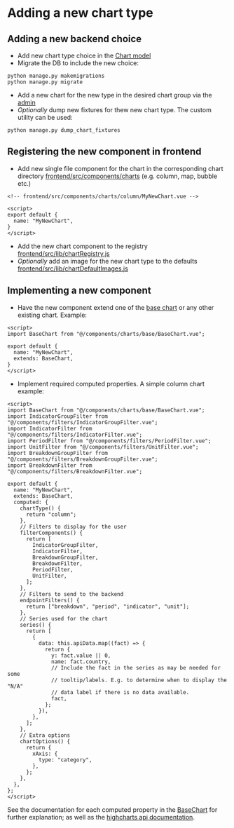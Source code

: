 # Adding a new chart type

## Adding a new backend choice

- Add new chart type choice in the [Chart model](../digital_agenda/apps/charts/models.py)
- Migrate the DB to include the new choice:
```shell
python manage.py makemigrations
python manage.py migrate
```
- Add a new chart for the new type in the desired chart group via the [admin](http://localhost:8000/admin/charts/chart/add/)
- _Optionally_ dump new fixtures for thew new chart type. The custom utility can be used:
```shell
python manage.py dump_chart_fixtures
```

## Registering the new component in frontend

- Add new single file component for the chart in the corresponding chart directory [frontend/src/components/charts](../frontend/src/components/charts/) (e.g. column, map, bubble etc.)
```vue
<!-- frontend/src/components/charts/column/MyNewChart.vue -->

<script>
export default {
  name: "MyNewChart",
}
</script>
```
- Add the new chart component to the registry [frontend/src/lib/chartRegistry.js](../frontend/src/lib/chartRegistry.js)
- _Optionally_ add an image for the new chart type to the defaults [frontend/src/lib/chartDefaultImages.js](../frontend/src/lib/chartDefaultImages.js) 

## Implementing a new component 
- Have the new component extend one of the [base chart](../frontend/src/components/charts/base/) or any other existing chart. Example:
```vue
<script>
import BaseChart from "@/components/charts/base/BaseChart.vue";

export default {
  name: "MyNewChart",
  extends: BaseChart,   
}
</script>
```
- Implement required computed properties. A simple column chart example:
```vue
<script>
import BaseChart from "@/components/charts/base/BaseChart.vue";
import IndicatorGroupFilter from "@/components/filters/IndicatorGroupFilter.vue";
import IndicatorFilter from "@/components/filters/IndicatorFilter.vue";
import PeriodFilter from "@/components/filters/PeriodFilter.vue";
import UnitFilter from "@/components/filters/UnitFilter.vue";
import BreakdownGroupFilter from "@/components/filters/BreakdownGroupFilter.vue";
import BreakdownFilter from "@/components/filters/BreakdownFilter.vue";

export default {
  name: "MyNewChart",
  extends: BaseChart,
  computed: {
    chartType() {
      return "column";
    },
    // Filters to display for the user 
    filterComponents() {
      return [
        IndicatorGroupFilter,
        IndicatorFilter,
        BreakdownGroupFilter,
        BreakdownFilter,
        PeriodFilter,
        UnitFilter,
      ];
    },
    // Filters to send to the backend
    endpointFilters() {
      return ["breakdown", "period", "indicator", "unit"];
    },
    // Series used for the chart
    series() {
      return [
        {
          data: this.apiData.map((fact) => {
            return {
              y: fact.value || 0,
              name: fact.country,
              // Include the fact in the series as may be needed for some 
              // tooltip/labels. E.g. to determine when to display the "N/A" 
              // data label if there is no data available.
              fact,
            };
          }),
        },
      ];
    },
    // Extra options
    chartOptions() {
      return {
        xAxis: {
          type: "category",
        },
      };
    },
  },
};
</script>
```

See the documentation for each computed property in the [BaseChart](../frontend/src/components/charts/base/BaseChart.vue) for further explanation; as well as the [highcharts api documentation](https://api.highcharts.com/highcharts/).

 